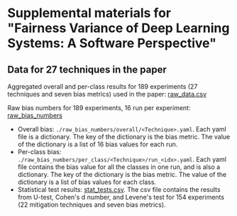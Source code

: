 # Supplemental materials for "Fairness Variance of Deep Learning  Systems: A Software  Perspective"

## Data for 27 techniques in the paper

Aggregated overall and per-class results for 189 experiments (27 techniques and seven bias metrics) used in the paper: [raw_data.csv](../master/raw_data.csv)

Raw bias numbers for 189 experiments, 16 run per experiment: [raw_bias_numbers](../master/raw_bias_numbers)
* Overall bias: ```./raw_bias_numbers/overall/<Technique>.yaml```. Each yaml file is a dictionary. The key of the dictionary is the bias metric. The value of the dictionary is a list of 16 bias values for each run.
* Per-class bias: ```./raw_bias_numbers/per_class/<Technique>/run_<idx>.yaml```. Each yaml file contains the bias value for all the classes in one run, and is also a dictionary. The key of the dictionary is the bias metric. The value of the dictionary is a list of bias values for each class.
* Statistical test results: [stat_tests.csv](../master/raw_bias_numbers/stat_tests.csv). The csv file contains the results from U-test, Cohen's d number, and Levene's test for 154 experiments (22 mitigation techniques and seven bias metrics).

